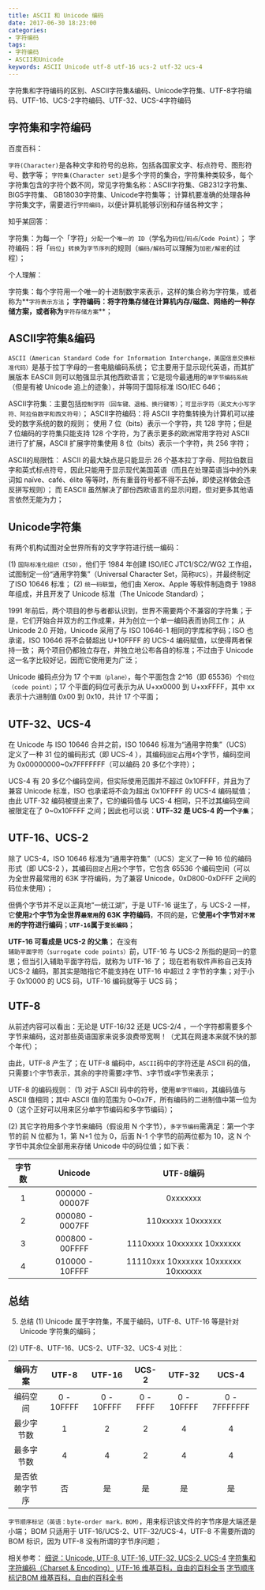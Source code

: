 ```yaml
---
title: ASCII 和 Unicode 编码
date: 2017-06-30 18:23:00
categories:
- 字符编码
tags:
- 字符编码
- ASCII和Unicode
keywords: ASCII Unicode utf-8 utf-16 ucs-2 utf-32 ucs-4
---
```


> 
字符集和字符编码的区别、ASCII字符集&编码、Unicode字符集、UTF-8字符编码、UTF-16、UCS-2字符编码、UTF-32、UCS-4字符编码

<!-- more -->

## 字符集和字符编码
百度百科：
> 
`字符(Character)`是各种文字和符号的总称，包括各国家文字、标点符号、图形符号、数字等；
`字符集(Character set)`是多个字符的集合，字符集种类较多，每个字符集包含的字符个数不同，常见字符集名称：ASCII字符集、GB2312字符集、BIG5字符集、 GB18030字符集、Unicode字符集等；
计算机要准确的处理各种字符集文字，需要进行`字符编码`，以便计算机能够识别和存储各种文字；

知乎某回答：
> 
字符集：为每一个「字符」`分配`一个`唯一的 ID`（学名为`码位`/`码点`/`Code Point`）；
字符编码：将「`码位`」`转换`为`字节序列`的规则（`编码/解码`可以理解为`加密/解密`的过程）；

个人理解：
> 
字符集：每个字符用一个唯一的十进制数字来表示，这样的集合称为字符集，或者称为**`字符表示方法`**；
字符编码：将字符集存储在计算机内存/磁盘、网络的一种存储方案，或者称为**`字符存储方案`**；

## ASCII字符集&编码
`ASCII（American Standard Code for Information Interchange，美国信息交换标准代码）`是基于拉丁字母的一套电脑编码系统；
它主要用于显示现代英语，而其扩展版本 EASCII 则可以勉强显示其他西欧语言；它是现今最通用的`单字节编码系统`（但是有被 Unicode 追上的迹象），并等同于国际标准 ISO/IEC 646；

ASCII字符集：主要包括`控制字符（回车键、退格、换行键等）`；`可显示字符（英文大小写字符、阿拉伯数字和西文符号）`；
ASCII字符编码：将 ASCII 字符集转换为计算机可以接受的数字系统的数的规则；
使用 7 位（bits）表示一个字符，共 128 字符；但是 7 位编码的字符集只能支持 128 个字符，为了表示更多的欧洲常用字符对 ASCII 进行了扩展，ASCII 扩展字符集使用 8 位（bits）表示一个字符，共 256 字符；

ASCII的局限性：
ASCII 的最大缺点是只能显示 26 个基本拉丁字母、阿拉伯数目字和英式标点符号，因此只能用于显示现代美国英语（而且在处理英语当中的外来词如 naïve、café、élite 等等时，所有重音符号都不得不去掉，即使这样做会违反拼写规则）；
而 EASCII 虽然解决了部份西欧语言的显示问题，但对更多其他语言依然无能为力；

## Unicode字符集
有两个机构试图对全世界所有的文字字符进行统一编码：

(1) `国际标准化组织（ISO）`，他们于 1984 年创建 ISO/IEC JTC1/SC2/WG2 工作组，试图制定一份“通用字符集”（Universal Character Set，简称`UCS`），并最终制定了ISO 10646 标准；
(2) `统一码联盟`，他们由 Xerox、Apple 等软件制造商于 1988 年组成，并且开发了 Unicode 标准（The Unicode Standard）；

1991 年前后，两个项目的参与者都认识到，世界不需要两个不兼容的字符集；于是，它们开始合并双方的工作成果，并为创立一个单一编码表而协同工作；
从 Unicode 2.0 开始，Unicode 采用了与 ISO 10646-1 相同的字库和字码；ISO 也承诺，ISO 10646 将不会替超出 U+10FFFF 的 UCS-4 编码赋值，以使得两者保持一致；
两个项目仍都独立存在，并独立地公布各自的标准；不过由于 Unicode 这一名字比较好记，因而它使用更为广泛；

> 
Unicode 编码点分为 17 个`平面（plane）`，每个平面包含 2^16（即 65536）个`码位（code point）`；17 个平面的码位可表示为从 U+xx0000 到 U+xxFFFF，其中 xx 表示十六进制值 0x00 到 0x10，共计 17 个平面；

## UTF-32、UCS-4
在 Unicode 与 ISO 10646 合并之前，ISO 10646 标准为“通用字符集”（UCS）定义了一种 31 位的编码形式（即 UCS-4 ），其编码`固定`占用`4`个字节，编码空间为 0x00000000~0x7FFFFFFF（可以编码 20 多亿个字符）；

UCS-4 有 20 多亿个编码空间，但实际使用范围并不超过 0x10FFFF，并且为了兼容 Unicode 标准，ISO 也承诺将不会为超出 0x10FFFF 的 UCS-4 编码赋值；
由此 UTF-32 编码被提出来了，它的编码值与 UCS-4 相同，只不过其编码空间被限定在了 0~0x10FFFF 之间；因此也可以说：**UTF-32 是 UCS-4 的一个`子集`**；

## UTF-16、UCS-2
除了 UCS-4，ISO 10646 标准为“通用字符集”（UCS）定义了一种 16 位的编码形式（即 UCS-2 ），其编码`固定`占用`2`个字节，它包含 65536 个编码空间（可以为全世界最常用的 63K 字符编码，为了兼容 Unicode，0xD800-0xDFFF 之间的码位未使用）；

但俩个字节并不足以正真地“一统江湖”，于是 UTF-16 诞生了，与 UCS-2 一样，它**使用`2`个字节为全世界`最常用`的 63K 字符编码**，不同的是，它**使用`4`个字节对`不常用`的字符进行编码**；**`UTF-16`属于`变长编码`**；

**UTF-16 可看成是 UCS-2 的父集**；
在没有`辅助平面字符（surrogate code points）`前，UTF-16 与 UCS-2 所指的是同一的意思；但当引入辅助平面字符后，就称为 UTF-16 了；
现在若有软件声称自己支持 UCS-2 编码，那其实是暗指它不能支持在 UTF-16 中超过 2 字节的字集；对于小于 0x10000 的 UCS 码，UTF-16 编码就等于 UCS 码；

## UTF-8
从前述内容可以看出：无论是 UTF-16/32 还是 UCS-2/4 ，一个字符都需要多个字节来编码，这对那些英语国家来说多浪费带宽啊！（尤其在网速本来就不快的那个年代）；

由此，UTF-8 产生了；在 UTF-8 编码中，`ASCII`码中的字符还是 ASCII 码的值，只需要`1`个字节表示，其余的字符需要`2`字节、`3`字节或`4`字节来表示；

UTF-8 的编码规则：
(1) 对于 ASCII 码中的符号，使用`单字节编码`，其编码值与 ASCII 值相同；其中 ASCII 值的范围为 0~0x7F，所有编码的二进制值中第一位为 0（这个正好可以用来区分单字节编码和多字节编码）；

(2) 其它字符用多个字节来编码（假设用 N 个字节），`多字节编码`需满足：第一个字节的前 N 位都为 1，第 N+1 位为 0，后面 N-1 个字节的前两位都为 10，这 N 个字节中其余位全部用来存储 Unicode 中的码位值；如下表：

字节数|Unicode|UTF-8编码
:---:|:---:|:---:
1|000000 - 00007F|0xxxxxxx
2|000080 - 0007FF|110xxxxx 10xxxxxx
3|000800 - 00FFFF|1110xxxx 10xxxxxx 10xxxxxx
4|010000 - 10FFFF|11110xxx 10xxxxxx 10xxxxxx 10xxxxxx

## 总结
5. 总结
(1) Unicode 属于字符集，不属于编码，UTF-8、UTF-16 等是针对 Unicode 字符集的编码；

(2) UTF-8、UTF-16、UCS-2、UTF-32、UCS-4 对比：

编码方案|UTF-8|UTF-16|UCS-2|UTF-32|UCS-4
:---:|:---:|:---:|:---:|:---:|:---:
编码空间|0 - 10FFFF|0 - 10FFFF|0 - FFFF|0 - 10FFFF|0 - 7FFFFFFF
最少字节数|1|2|2|4|4
最多字节数|4|4|2|4|4
是否依赖字节序|否|是|是|是|是


> 
`字节顺序标记（英语：byte-order mark，BOM）`，用来标识该文件的字节序是大端还是小端；
BOM 只适用于 UTF-16/UCS-2、UTF-32/UCS-4，UTF-8 不需要所谓的 BOM 标识，因为 UTF-8 没有所谓的字节序问题；

相关参考：
[细说：Unicode, UTF-8, UTF-16, UTF-32, UCS-2, UCS-4](http://www.cnblogs.com/malecrab/p/5300503.html)
[字符集和字符编码（Charset & Encoding）](http://www.cnblogs.com/skynet/archive/2011/05/03/2035105.html)
[UTF-16 维基百科，自由的百科全书](https://zh.wikipedia.org/wiki/UTF-16#UTF-16.E8.88.87UCS-2.E7.9A.84.E9.97.9C.E4.BF.82)
[字节顺序标记BOM 维基百科，自由的百科全书](https://zh.wikipedia.org/wiki/%E4%BD%8D%E5%85%83%E7%B5%84%E9%A0%86%E5%BA%8F%E8%A8%98%E8%99%9F)
